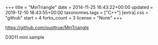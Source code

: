 +++
title = "MinTriangle"
date = 2014-11-25 16:43:22+00:00
updated = 2019-12-10 18:43:55+00:00
taxonomies.tags = ["C++"]
[extra]
css = "github"
start = 4
forks_count = 3
license = "None"
+++

<https://github.com/ousttrue/MinTriangle>

D3D11 mini sample

